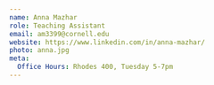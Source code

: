 ```yaml
---
name: Anna Mazhar
role: Teaching Assistant
email: am3399@cornell.edu
website: https://www.linkedin.com/in/anna-mazhar/
photo: anna.jpg
meta:
  Office Hours: Rhodes 400, Tuesday 5-7pm
---
```

